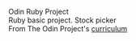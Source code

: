 Odin Ruby Project</br>
Ruby basic project. Stock picker</br>
From The Odin Project's [curriculum](https://www.theodinproject.com/courses/ruby-programming/lessons/stock-picker)</br>